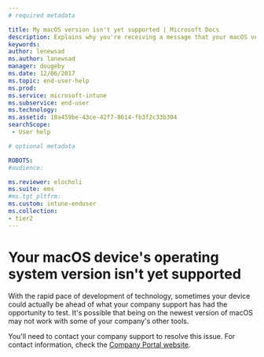 ```yaml
---
# required metadata

title: My macOS version isn't yet supported | Microsoft Docs
description: Explains why you're receiving a message that your macOS version isn't supported by Intune. 
keywords:
author: lenewsad
ms.author: lanewsad
manager: dougeby
ms.date: 12/06/2017
ms.topic: end-user-help
ms.prod:
ms.service: microsoft-intune
ms.subservice: end-user
ms.technology:
ms.assetid: 18a459be-43ce-42f7-8614-fb3f2c33b304
searchScope:
 - User help

# optional metadata

ROBOTS:  
#audience:

ms.reviewer: elocholi
ms.suite: ems
#ms.tgt_pltfrm:
ms.custom: intune-enduser
ms.collection:
- tier2
---
```



# Your macOS device's operating system version isn't yet supported

With the rapid pace of development of technology, sometimes your device could actually be ahead of what your company support has had the opportunity to test. It's possible that being on the newest version of macOS may not work with some of your company's other tools.

You'll need to contact your company support to resolve this issue. For contact information, check the [Company Portal website](https://go.microsoft.com/fwlink/?linkid=2010980).
